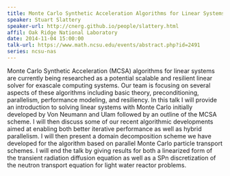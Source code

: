 ```yaml
---
title: Monte Carlo Synthetic Acceleration Algorithms for Linear Systems
speaker: Stuart Slattery
speaker-url: http://cnerg.github.io/people/slattery.html
affil: Oak Ridge National Laboratory
date: 2014-11-04 15:00:00
talk-url: https://www.math.ncsu.edu/events/abstract.php?id=2491
series: ncsu-nas
---
```


Monte Carlo Synthetic Acceleration (MCSA) algorithms for linear systems are
currently being researched as a potential scalable and resilient linear solver
for exascale computing systems. Our team is focusing on several aspects of
these algorithms including basic theory, preconditioning, parallelism,
performance modeling, and resiliency. In this talk I will provide an
introduction to solving linear systems with Monte Carlo initially developed by
Von Neumann and Ulam followed by an outline of the MCSA scheme. I will then
discuss some of our recent algorithmic developments aimed at enabling both
better iterative performance as well as hybrid parallelism. I will then present
a domain decomposition scheme we have developed for the algorithm based on
parallel Monte Carlo particle transport schemes. I will end the talk by giving
results for both a linearized form of the transient radiation diffusion
equation as well as a SPn discretization of the neutron transport equation for
light water reactor problems.
